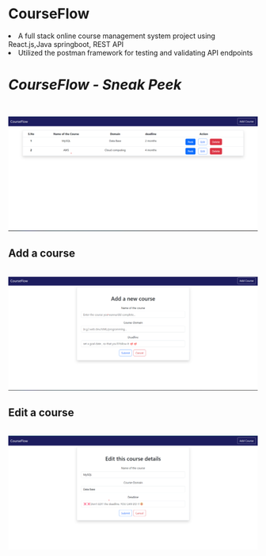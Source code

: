<h1>CourseFlow</h1>
<li>A full stack online course management system project using React.js,Java springboot, REST API</li>
<li>Utilized the postman framework for testing and validating API endpoints</li>

<h1><i>CourseFlow - Sneak Peek</i> </h1>

<h2> </h2><br>
<img src="https://github.com/Avinash300802/CourseFlow/blob/main/home%20page.png">

<h2>Add a course </h2><br>
<img src="https://github.com/Avinash300802/CourseFlow/blob/main/Add%20a%20course.png">

<h2> Edit a course </h2><br>
<img src="https://github.com/Avinash300802/CourseFlow/blob/main/edit%20this%20course.png">
